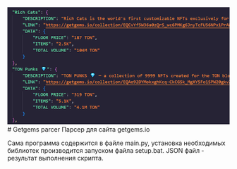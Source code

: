 <img src="getgems_parcer_image.png">
# Getgems parcer
Парсер для сайта getgems.io

Сама программа содержится в файле main.py, установка необходимых библиотек производится запуском файла setup.bat. JSON файл - результат выполнения скрипта.
